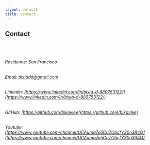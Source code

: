 ```yaml
---
layout: default
title: Contact
---
```


## Contact

<br><br>

###### Residence: San Francisco

###### Email: [bixiadd@gmail.com](mailto:bixiadd@gmail.com)

###### Linkedin: [https://www.linkedin.com/in/bixia-d-880753122/](https://www.linkedin.com/in/bixia-d-880753122/)

###### GitHub: [https://github.com/bikaylee](https://github.com/bikaylee)

###### Youtube: [https://www.youtube.com/channel/UCAuma7q5CuZObcfY30n3R4Q](https://www.youtube.com/channel/UCAuma7q5CuZObcfY30n3R4Q)
